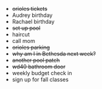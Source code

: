 * ~~orioles tickets~~
* Audrey birthday
* Rachael birthday
* ~~set up pool~~
* haircut 
* call mom
* ~~orioles parking~~
* ~~why am I in Bethesda next week?~~
* ~~another pool patch~~ 
* ~~wd40 bathroom door~~
* weekly budget check in
* sign up for fall classes
